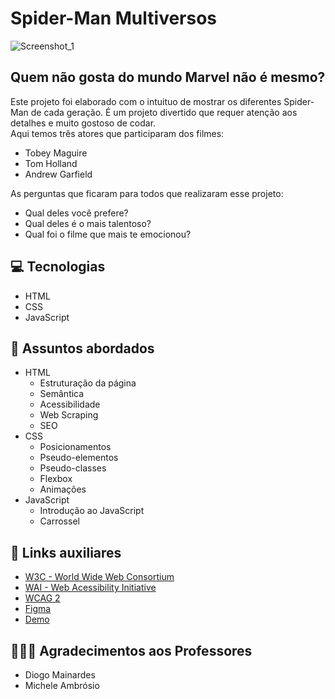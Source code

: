 # Spider-Man Multiversos

![Screenshot_1](https://github.com/JesskaBasilio/spider-man-multiverses/assets/152433983/a2d19a05-1862-45b8-abe8-d08401b60e3c)


## Quem não gosta do mundo Marvel não é mesmo?
<p>Este projeto foi elaborado com o intuituo de mostrar os diferentes Spider-Man de cada geração. É um projeto divertido que requer atenção aos detalhes e muito gostoso de codar.<br> Aqui temos três atores que participaram dos filmes: <br> 
<ul>
<li>Tobey Maguire</li>
<li>Tom Holland</li>
<li>Andrew Garfield</li>
</ul>

As perguntas que ficaram para todos que realizaram esse projeto:
<br>
 - Qual deles você prefere? 
 - Qual deles é o mais talentoso? 
 - Qual foi o filme que mais te emocionou?
</p>


## 💻 Tecnologias
- HTML
- CSS
- JavaScript

## 💬 Assuntos abordados
- HTML
    - Estruturação da página 
    - Semântica
    - Acessibilidade
    - Web Scraping
    - SEO
- CSS
    - Posicionamentos
    - Pseudo-elementos
    - Pseudo-classes
    - Flexbox
    - Animações 
- JavaScript
    - Introdução ao JavaScript
    - Carrossel
    
## 🔗 Links auxiliares

- [W3C - World Wide Web Consortium](http://w3c.org)
- [WAI - Web Acessibility Initiative](https://www.w3.org/WAI/)
- [WCAG 2](https://www.w3.org/WAI/WCAG21/quickref/) 
- [Figma](https://www.figma.com/file/I3Q42CcVUziRN3iMfTrbfb/Stranger-Things?node-id=0%3A1) 
- [Demo](https://jesskabasilio.github.io/spider-man-multiverses/)

## 🧚🧚‍♂️ Agradecimentos aos Professores

- Diogo Mainardes 
- Michele Ambrósio

